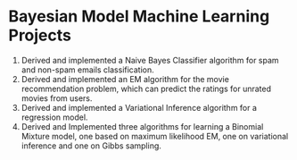# Bayesian Model Machine Learning Projects

1. Derived and implemented a Naive Bayes Classifier algorithm for spam and non-spam emails classification.
2. Derived and implemented an EM algorithm for the movie recommendation problem, which can predict the ratings for unrated movies from users.
3. Derived and implemented a Variational Inference algorithm for a regression model.
4. Derived and Implemented three algorithms for learning a Binomial Mixture model, one based on maximum likelihood EM, one on variational inference and one on Gibbs sampling.
